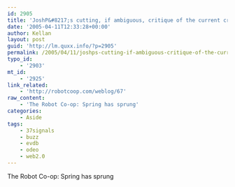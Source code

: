 ```yaml
---
id: 2905
title: 'JoshP&#8217;s cutting, if ambiguous, critique of the current crop of web offerings'
date: '2005-04-11T12:33:28+00:00'
author: Kellan
layout: post
guid: 'http://lm.quxx.info/?p=2905'
permalink: /2005/04/11/joshps-cutting-if-ambiguous-critique-of-the-current-crop-of-web-offerings/
typo_id:
    - '2903'
mt_id:
    - '2925'
link_related:
    - 'http://robotcoop.com/weblog/67'
raw_content:
    - 'The Robot Co-op: Spring has sprung'
categories:
    - Aside
tags:
    - 37signals
    - buzz
    - evdb
    - odeo
    - web2.0
---
```


The Robot Co-op: Spring has sprung